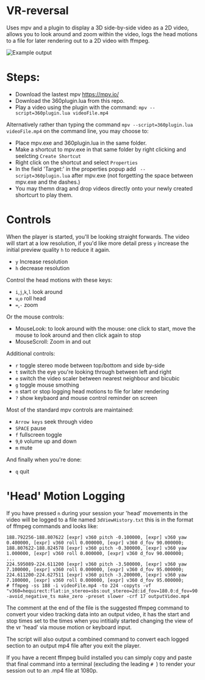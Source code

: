 # VR-reversal

Uses mpv and a plugin to display a 3D side-by-side video as a 2D video, allows you to look around and zoom within the video, logs the head motions to a file for later rendering out to a 2D video with ffmpeg.

![Example output](https://github.com/dfaker/VR-reversal/blob/master/example.gif?raw=true)

# Steps:

- Download the lastest mpv https://mpv.io/
- Download the 360plugin.lua from this repo.
- Play a video using the plugin with the command: `mpv --script=360plugin.lua videoFile.mp4`

Alternatively rather than typing the command `mpv --script=360plugin.lua videoFile.mp4` on the command line, you may choose to:

- Place mpv.exe and 360plugin.lua in the same folder.
- Make a shortcut to mpv.exe in that same folder by right clicking and seelcting `Create Shortcut`
- Right click on the shortcut and select `Properties`
- In the field 'Target:' in the properties popup add ` --script=360plugin.lua` after mpv.exe (not forgetting the space between mpv.exe and the dashes.)
- You may themn drag and drop videos directly onto your newly created shortcurt to play them.

# Controls

When the player is started, you'll be looking straight forwards. 
The video will start at a low resolution, if you'd like more detail press `y` increase the initial preview quality `h` to reduce it again.

- `y` Increase resolution
- `h` decrease resolution

Control the head motions with these keys:

- `i`,`j`,`k`,`l` look around 
- `u`,`o` roll head
- `=`,`-` zoom

Or the mouse controls:

- MouseLook: to look around with the mouse: one click to start, move the mouse to look around and then click again to stop
- MouseScroll: Zoom in and out

Additional controls:

- `r` toggle stereo mode between top/bottom and side by-side
- `t` switch the eye you're looking through between left and right
- `e` switch the video scaler between nearest neighbour and bicubic
- `g` toggle mouse smothing
- `n` start or stop logging head motions to file for later rendering
- `?` show keybaord and mouse control reminder on screen

Most of the standard mpv controls are maintained:

- `Arrow keys` seek through video
- `SPACE` pause
- `f` fullscreen toggle
- `9`,`0` volume up and down
- `m` mute

And finally when  you're done:

- `q` quit


# 'Head' Motion Logging
If you have pressed `n` during your session your 'head' movements in the video will be logged to a file named `3dViewHistory.txt` this is in the format of ffmpeg commands and looks like:

```
188.792256-188.807622 [expr] v360 pitch -0.100000, [expr] v360 yaw 0.400000, [expr] v360 roll 0.000000, [expr] v360 d_fov 90.000000;
188.807622-188.824578 [expr] v360 pitch -0.300000, [expr] v360 yaw 1.000000, [expr] v360 roll 0.000000, [expr] v360 d_fov 90.000000;
...
224.595089-224.611200 [expr] v360 pitch -3.500000, [expr] v360 yaw 7.100000, [expr] v360 roll 0.000000, [expr] v360 d_fov 95.000000;
224.611200-224.627511 [expr] v360 pitch -3.200000, [expr] v360 yaw 7.100000, [expr] v360 roll 0.000000, [expr] v360 d_fov 95.000000;
# ffmpeg -ss 188 -i videoFile.mp4 -to 224 -copyts -vf "v360=hequirect:flat:in_stereo=sbs:out_stereo=2d:id_fov=180.0:d_fov=90:yaw=0:pitch=0:roll=0:w=1920.0:h=1080.0:interp=cubic,sendcmd=filename=3dViewHistory.txt" -avoid_negative_ts make_zero -preset slower -crf 17 outputVideo.mp4
```
The comment at the end of the file is the suggested ffmpeg command to convert your video tracking data into an output video, it has the start and stop times set to the times when you intitially started changing the view of the vr 'head' via mouse motion or keyboard input.

The script will also output a combined command to convert each logged section to an output mp4 file after you exit the player.

If you have a recent ffmpeg build installed you can simply copy and paste that final command into a terminal (excluding the leading `# `) to render your session out to an .mp4 file at 1080p.
